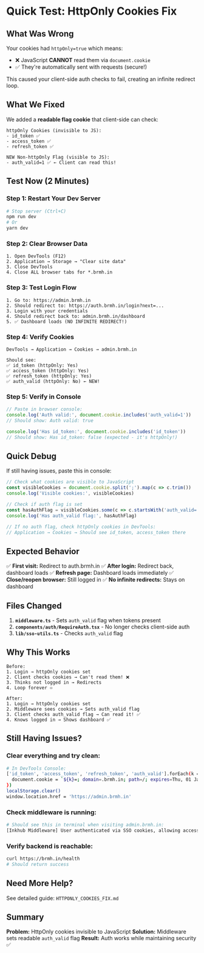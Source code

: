 # Quick Test: HttpOnly Cookies Fix

## What Was Wrong

Your cookies had `httpOnly=true` which means:
- ❌ JavaScript **CANNOT** read them via `document.cookie`
- ✅ They're automatically sent with requests (secure!)

This caused your client-side auth checks to fail, creating an infinite redirect loop.

## What We Fixed

We added a **readable flag cookie** that client-side can check:

```
httpOnly Cookies (invisible to JS):
- id_token ✅
- access_token ✅  
- refresh_token ✅

NEW Non-httpOnly Flag (visible to JS):
- auth_valid=1 ✅ ← Client can read this!
```

## Test Now (2 Minutes)

### Step 1: Restart Your Dev Server
```bash
# Stop server (Ctrl+C)
npm run dev
# Or
yarn dev
```

### Step 2: Clear Browser Data
```
1. Open DevTools (F12)
2. Application → Storage → "Clear site data"
3. Close DevTools
4. Close ALL browser tabs for *.brmh.in
```

### Step 3: Test Login Flow
```
1. Go to: https://admin.brmh.in
2. Should redirect to: https://auth.brmh.in/login?next=...
3. Login with your credentials
4. Should redirect back to: admin.brmh.in/dashboard
5. ✅ Dashboard loads (NO INFINITE REDIRECT!)
```

### Step 4: Verify Cookies
```
DevTools → Application → Cookies → admin.brmh.in

Should see:
✅ id_token (httpOnly: Yes)
✅ access_token (httpOnly: Yes)
✅ refresh_token (httpOnly: Yes)
✅ auth_valid (httpOnly: No) ← NEW!
```

### Step 5: Verify in Console
```javascript
// Paste in browser console:
console.log('Auth valid:', document.cookie.includes('auth_valid=1'))
// Should show: Auth valid: true

console.log('Has id_token:', document.cookie.includes('id_token'))
// Should show: Has id_token: false (expected - it's httpOnly!)
```

## Quick Debug

If still having issues, paste this in console:

```javascript
// Check what cookies are visible to JavaScript
const visibleCookies = document.cookie.split(';').map(c => c.trim())
console.log('Visible cookies:', visibleCookies)

// Check if auth flag is set
const hasAuthFlag = visibleCookies.some(c => c.startsWith('auth_valid='))
console.log('Has auth_valid flag:', hasAuthFlag)

// If no auth flag, check httpOnly cookies in DevTools:
// Application → Cookies → Should see id_token, access_token there
```

## Expected Behavior

✅ **First visit:** Redirect to auth.brmh.in
✅ **After login:** Redirect back, dashboard loads
✅ **Refresh page:** Dashboard loads immediately
✅ **Close/reopen browser:** Still logged in
✅ **No infinite redirects:** Stays on dashboard

## Files Changed

1. **`middleware.ts`** - Sets `auth_valid` flag when tokens present
2. **`components/auth/RequireAuth.tsx`** - No longer checks client-side auth
3. **`lib/sso-utils.ts`** - Checks `auth_valid` flag

## Why This Works

```
Before:
1. Login → httpOnly cookies set
2. Client checks cookies → Can't read them! ❌
3. Thinks not logged in → Redirects
4. Loop forever ♾️

After:
1. Login → httpOnly cookies set
2. Middleware sees cookies → Sets auth_valid flag
3. Client checks auth_valid flag → Can read it! ✅
4. Knows logged in → Shows dashboard ✅
```

## Still Having Issues?

### Clear everything and try clean:
```bash
# In DevTools Console:
['id_token', 'access_token', 'refresh_token', 'auth_valid'].forEach(k => {
  document.cookie = `${k}=; domain=.brmh.in; path=/; expires=Thu, 01 Jan 1970 00:00:00 GMT`
})
localStorage.clear()
window.location.href = 'https://admin.brmh.in'
```

### Check middleware is running:
```bash
# Should see this in terminal when visiting admin.brmh.in:
[Inkhub Middleware] User authenticated via SSO cookies, allowing access
```

### Verify backend is reachable:
```bash
curl https://brmh.in/health
# Should return success
```

## Need More Help?

See detailed guide: `HTTPONLY_COOKIES_FIX.md`

## Summary

**Problem:** HttpOnly cookies invisible to JavaScript
**Solution:** Middleware sets readable `auth_valid` flag
**Result:** Auth works while maintaining security ✅

